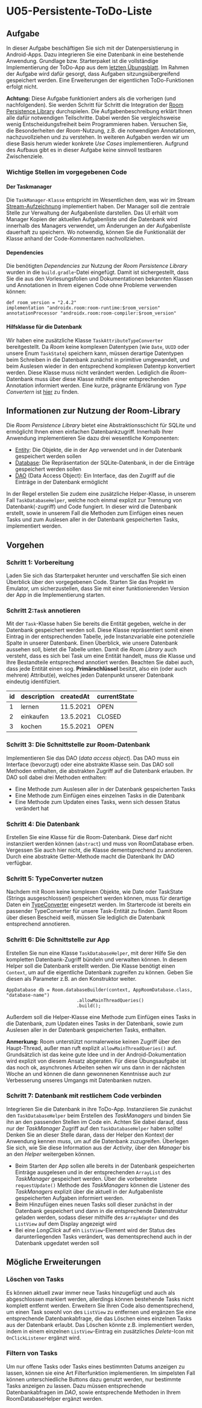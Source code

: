 # U05-Persistente-ToDo-Liste

## Aufgabe

In dieser Aufgabe beschäftigen Sie sich mit der Datenpersistierung in Android-Apps. Dazu integrieren Sie eine Datenbank in eine bestehende Anwendung. Grundlage bzw. Starterpaket ist die vollständige Implementierung der ToDo-App aus dem [letzten Übungsblatt](https://android-regensburg.github.io/AssignmentViewer/index.html#Android-Regensburg/U04-ToDo-Liste). Im Rahmen der Aufgabe wird dafür gesorgt, dass Aufgaben sitzungsübergreifend gespeichert werden. Eine Erweiterungen der eigentlichen ToDo-Funktionen erfolgt nicht.

**Achtung:** Diese Aufgabe funktioniert anders als die vorherigen (und nachfolgenden). Sie werden Schritt für Schritt die Integration der [Room Persistence Library](https://developer.android.com/training/data-storage/room) durchspielen. Die Aufgabenbeschreibung erklärt Ihnen alle dafür notwendigen Teilschritte. Dabei werden Sie vergleichsweise wenig Entscheidungsfreiheit beim Programmieren haben. Versuchen Sie, die Besonderheiten der _Room_-Nutzung, z.B. die notwendigen Annotationen, nachzuvollziehen und zu verstehen. In weiteren Aufgaben werden wir um diese Basis herum wieder konkrete _Use Cases_ implementieren. Aufgrund des Aufbaus gibt es in dieser Aufgabe keine sinnvoll testbaren Zwischenziele.


### Wichtige Stellen im vorgegebenen Code

#### Der Taskmanager

Die `TaskManager-Klasse` entspricht im Wesentlichen dem, was wir im Stream [Stream-Aufzeichnung](https://www.youtube.com/watch?v=6m_b9NZGD6w) implementiert haben. Der Manager soll die zentrale Stelle zur Verwaltung der Aufgabenliste darstellen. Das UI erhält vom Manager Kopien der aktuellen Aufgabenliste und die Datenbank wird innerhalb des Managers verwendet, um Änderungen an der Aufgabenliste dauerhaft zu speichern. Wo notwendig, können Sie die Funktionaliät der Klasse anhand der Code-Kommentaren nachvollziehen.

#### Dependencies

Die benötigten _Dependencies_ zur Nutzung der _Room Persistence Library_ wurden in die `build.gradle`-Datei eingefügt. Damit ist sichergestellt, dass Sie die aus den Vorlesungsfolien und Dokumentationen bekannten Klassen und Annotationen in Ihrem eigenen Code ohne Probleme verwenden können:
   
```
def room_version = "2.4.2"
implementation "androidx.room:room-runtime:$room_version"
annotationProcessor "androidx.room:room-compiler:$room_version"
```

#### Hilfsklasse für die Datenbank

Wir haben eine zusätzliche Klasse `TaskAttributeTypeConverter` bereitgestellt. Da _Room_ keine komplexen Datentypen (wie `Date`, `UUID` oder unsere Enum `TaskState`) speichern kann, müssen derartige Datentypen beim Schreiben in die Datenbank zunächst in primitive umgewandelt, und beim Auslesen wieder in den entsprechend komplexen Datentyp konvertiert werden. Diese Klasse muss nicht verändert werden. Lediglich die _Room_-Datenbank muss über diese Klasse mithilfe einer entsprechenden Annotation informiert werden. Eine kurze, prägnante Erklärung von _Type Convertern_ ist [hier](https://developer.android.com/training/data-storage/room/referencing-data) zu finden. 

## Informationen zur Nutzung der Room-Library

Die _Room Persistence Library_ bietet eine Abstraktionsschicht für SQLite und ermöglicht Ihnen einen einfachen Datenbankzugriff. Innerhalb Ihrer Anwendung implementieren Sie dazu drei wesentliche Komponenten:

- [Entity](https://developer.android.com/training/data-storage/room/defining-data): Die Objekte, die in der App verwendet und in der Datenbank gespeichert werden sollen
- [Database](https://developer.android.com/reference/kotlin/androidx/room/Database): Die Repräsentation der SQLite-Datenbank, in der die Einträge gespeichert werden sollen
- [DAO](https://developer.android.com/training/data-storage/room/accessing-data) (Data Access Object): Ein Interface, das den Zugriff auf die Einträge in der Datenbank ermöglicht

In der Regel erstellen Sie zudem eine zusätzliche Helper-Klasse, in unserem Fall `TaskDatabaseHelper`, welche noch einmal explizit zur Trennung von Datenbank(-zugriff) und Code fungiert. In dieser wird die Datenbank erstellt, sowie in unserem Fall die Methoden zum Einfügen eines neuen Tasks und zum Auslesen aller in der Datenbank gespeicherten Tasks, implementiert werden.

## Vorgehen

### Schritt 1: Vorbereitung

Laden Sie sich das Starterpaket herunter und verschaffen Sie sich einen Überblick über den vorgegebenen Code. Starten Sie das Projekt im Emulator, um sicherzustellen, dass Sie mit einer funktionierenden Version der App in die Implementierung starten.

### Schritt 2:`Task` annotieren

Mit der `Task`-Klasse haben Sie bereits die Entität gegeben, welche in der Datenbank gespeichert werden soll. Diese Klasse repräsentiert somit einen Eintrag in der entsprechenden Tabelle, jede Instanzvariable eine potenzielle Spalte in unserer Datenbank. Einen Überblick, wie unsere Datenbank aussehen soll, bietet die Tabelle unten. Damit die _Room Library_ auch versteht, dass es sich bei Task um eine Entität handelt, muss die Klasse und Ihre Bestandteile entsprechend annotiert werden. Beachten Sie dabei auch, dass jede Entität einen sog. **Primärschlüssel** besitzt, also ein (oder auch mehrere) Attribut(e), welches jeden Datenpunkt unserer Datenbank eindeutig identifiziert.

|id |description|createdAt|currentState|
|:--|:----------|:--------|:-----------|
|1  |lernen     |11.5.2021|OPEN        |
|2  |einkaufen  |13.5.2021|CLOSED      |
|3  |kochen     |15.5.2021|OPEN        |

### Schritt 3: Die Schnittstelle zur Room-Datenbank

Implementieren Sie das DAO (_data access object_). Das DAO muss ein Interface (bevorzugt) oder eine abstrakte Klasse sein. Das DAO soll Methoden enthalten, die abstrakten Zugriff auf die Datenbank erlauben. Ihr DAO soll dabei drei Methoden enthalten:

- Eine Methode zum Auslesen aller in der Datenbank gespeicherten Tasks
- Eine Methode zum Einfügen eines einzelnen Tasks in die Datenbank
- Eine Methode zum Updaten eines Tasks, wenn sich dessen Status verändert hat

### Schritt 4: Die Datenbank

Erstellen Sie eine Klasse für die Room-Datenbank. Diese darf nicht instanziiert werden können (`abstract`) und muss von RoomDatabase erben. Vergessen Sie auch hier nicht, die Klasse dementsprechend zu annotieren. Durch eine abstrakte Getter-Methode macht die Datenbank Ihr DAO verfügbar. 

### Schritt 5: TypeConverter nutzen

Nachdem mit Room keine komplexen Objekte, wie Date oder TaskState (Strings ausgeschlossen!) gespeichert werden können, muss für derartige Daten ein [TypeConverter](https://developer.android.com/training/data-storage/room/referencing-data) eingesetzt werden. Im Startercode ist bereits ein passender TypeConverter für unsere Task-Entität zu finden. Damit Room über diesen Bescheid weiß, müssen Sie lediglich die Datenbank entsprechend annotieren.

### Schritt 6: Die Schnittstelle zur App

Erstellen Sie nun eine Klasse `TaskDatabaseHelper`, mit derer Hilfe Sie den kompletten Datenbank-Zugriff bündeln und verwalten können. In diesem Helper soll die Datenbank erstellt werden. Die Klasse benötigt einen `Context`, um auf die eigentliche Datenbank zugreifen zu können. Geben Sie diesen als Parameter z.B. an den Konstruktor weiter.

```
AppDatabase db = Room.databaseBuilder(context, AppRoomDatabase.class, "database-name")
                          .allowMainThreadQueries()
                          .build();
```

Außerdem soll die Helper-Klasse eine Methode zum Einfügen eines Tasks in die Datenbank, zum Updaten eines Tasks in der Datenbank, sowie zum Auslesen aller in der Datenbank gespeicherten Tasks, enthalten.

**Anmerkung:** Room unterstützt normalerweise keinen Zugriff über den Haupt-Thread, außer man ruft explizit `allowMainThreadQueries()` auf. Grundsätzlich ist das keine gute Idee und in der Android-Dokumentation wird explizit von diesem Ansatz abgeraten. Für diese Übungsaufgabe ist das noch ok, asynchrones Arbeiten sehen wir uns dann in der nächsten Woche an und können die dann gewonnenen Kenntnisse auch zur Verbesserung unseres Umgangs mit Datenbanken nutzen.

### Schritt 7: Datenbank mit restlichem Code verbinden

Integrieren Sie die Datenbank in ihre ToDo-App. Instanziieren Sie zunächst den `TaskDatabaseHelper` beim Erstellen des _TaskManagers_ und binden Sie ihn an den passenden Stellen im Code ein. Achten Sie dabei darauf, dass nur der _TaskManager_ Zugriff auf den `TaskDatabaseHelper` haben sollte! Denken Sie an dieser Stelle daran, dass der Helper den Kontext der Anwendung kennen muss, um auf die Datenbank zuzugreifen. Überlegen Sie sich, wie Sie diese Information aus der _Activity_, über den _Manager_ bis an den _Helper_ weitergeben können.

- Beim Starten der App sollen alle bereits in der Datenbank gespeicherten Einträge ausgelesen und in der entsprechenden `ArrayList` des _TaskManager_ gespeichert werden. Über die vorbereitete `requestUpdate()` Methode des _TaskManagers_ können die Listener des _TaskManagers_ explizit über die aktuell in der Aufgabenliste gespeicherten Aufgaben informiert werden.
- Beim Hinzufügen eines neuen Tasks soll dieser zunächst in der Datenbank gespeichert und dann in die entsprechende Datenstruktur geladen werden, sodass dieser mithilfe des `ArrayAdapter` und des `ListView` auf dem Display angezeigt wird
- Bei eine _LongClick_ auf ein `ListView`-Element wird der Status des darunterliegenden Tasks verändert, was dementsprechend auch in der Datenbank upgedatet werden soll

## Mögliche Erweiterungen

### Löschen von Tasks
Es können aktuell zwar immer neue Tasks hinzugefügt und auch als abgeschlossen markiert werden, allerdings können bestehende Tasks nicht komplett entfernt werden. Erweitern Sie Ihren Code also dementsprechend, um einen Task sowohl von des `ListView` zu entfernen und ergänzen Sie eine entsprechende Datenbankabfrage, die das Löschen eines einzelnen Tasks aus der Datenbank erlaubt. Das Löschen könnte z.B. implementiert werden, indem in einem einzelnen `ListView`-Eintrag ein zusätzliches _Delete_-Icon mit `OnClickListener` ergänzt wird.

### Filtern von Tasks
Um nur offene Tasks oder Tasks eines bestimmten Datums anzeigen zu lassen, können sie eine Art Filterfunktion implementieren. Im simpelsten Fall können unterschiedliche Buttons dazu genutzt werden, nur bestimmte Tasks anzeigen zu lassen. Dazu müssen entsprechende Datenbankabfragen im _DAO_, sowie entsprechende Methoden in Ihrem RoomDatabaseHelper ergänzt werden.